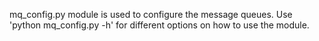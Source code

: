 mq_config.py module is used to configure the message queues.
Use 'python mq_config.py -h' for different options on how to use the module.